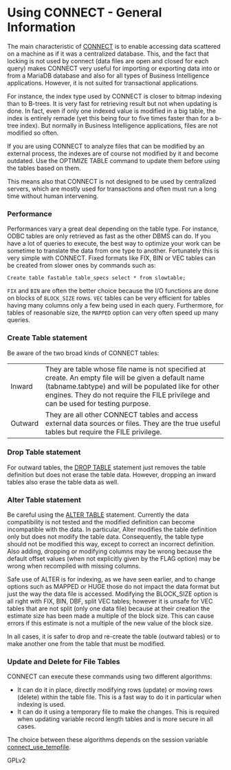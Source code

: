 
# Using CONNECT - General Information

The main characteristic of [CONNECT](../README.md) is to enable accessing data scattered on a machine as if it was a centralized database. This, and the fact that locking is not used by connect (data files are open and closed for each query) makes CONNECT very useful for importing or exporting data into or from a MariaDB database and also for all types of Business Intelligence applications. However, it is not suited for transactional applications.


For instance, the index type used by CONNECT is closer to bitmap indexing than to B-trees. It is very fast for retrieving result but not when updating is done. In fact, even if only one indexed value is modified in a big table, the index is entirely remade (yet this being four to five times faster than for a b-tree index). But normally in Business Intelligence applications, files are not modified so often.


If you are using CONNECT to analyze files that can be modified by an external process, the indexes are of course not modified by it and become outdated. Use the OPTIMIZE TABLE command to update them before using the tables based on them.


This means also that CONNECT is not designed to be used by centralized servers, which are mostly used for transactions and often must run a long time without human intervening.


### Performance


Performances vary a great deal depending on the table type. For instance, ODBC tables are only
retrieved as fast as the other DBMS can do. If you have a lot of queries to execute, the best way to optimize your work can be sometime to translate the data from one type to another. Fortunately this is very simple with CONNECT. Fixed formats like FIX, BIN or VEC tables can be created from slower ones by commands such as:


```
Create table fastable table_specs select * from slowtable;
```

`FIX` and `BIN` are often the better choice because the I/O functions are
done on blocks of `BLOCK_SIZE` rows. `VEC` tables can be very efficient for
tables having many columns only a few being used in each query. Furthermore,
for tables of reasonable size, the `MAPPED` option can very often speed up
many queries.


### Create Table statement


Be aware of the two broad kinds of CONNECT tables:


|   |   |
| --- | --- |
| Inward | They are table whose file name is not specified at create. An empty file will be given a default name (tabname.tabtype) and will be populated like for other engines. They do not require the FILE privilege and can be used for testing purpose. |
| Outward | They are all other CONNECT tables and access external data sources or files. They are the true useful tables but require the FILE privilege. |


### Drop Table statement


For outward tables, the [DROP TABLE](../../../sql-statements-and-structure/sql-statements/data-definition/drop/drop-table.md) statement just removes the table definition but does not erase the table data. However, dropping an inward tables also erase the table data as well.


### Alter Table statement


Be careful using the [ALTER TABLE](../../../sql-statements-and-structure/sql-statements/data-definition/alter/alter-table.md) statement. Currently the data compatibility is not tested and the modified definition can become incompatible with the data. In particular, Alter modifies the table definition only but does not modify the table data. Consequently, the table type should not be modified this way, except to correct an incorrect definition. Also adding, dropping or modifying columns may be wrong because the default offset values (when not explicitly given by the FLAG option) may be wrong when recompiled with missing columns.


Safe use of ALTER is for indexing, as we have seen earlier, and to change options such as MAPPED or HUGE those do not impact the data format but just the way the data file is accessed. Modifying the BLOCK_SIZE option is all right with FIX, BIN, DBF, split VEC tables; however it is unsafe for VEC tables that are not split (only one data file) because at their creation the estimate size has been made a multiple of the block size. This can cause errors if this estimate is not a multiple of the new value of the block size.


In all cases, it is safer to drop and re-create the table (outward tables) or to make another one from the table that must be modified.


### Update and Delete for File Tables


CONNECT can execute these commands using two different algorithms:


* It can do it in place, directly modifying rows (update) or moving rows (delete) within the table file. This is a fast way to do it in particular when indexing is used.
* It can do it using a temporary file to make the changes. This is required when updating variable record length tables and is more secure in all cases.


The choice between these algorithms depends on the session variable [connect_use_tempfile](../connect-system-variables.md#connect_use_tempfile).


GPLv2

